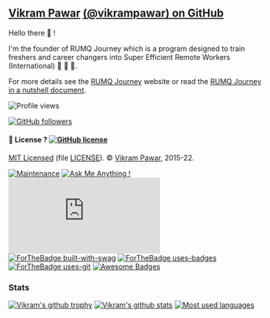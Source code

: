 ## [Vikram Pawar](https://www.linkedin.com/in/vikrammpawar/) [(@vikrampawar) on GitHub](https://github.com/vikrampawar)

Hello there :wave: !

I'm the founder of RUMQ Journey which is a program designed to train freshers and career changers into Super Efficient Remote Workers (International) :rocket: :rocket: :rocket:.

For more details see the [RUMQ Journey](http://www.rumqjourney.com) website or read the [RUMQ Journey in a nutshell document](https://docs.google.com/document/d/e/2PACX-1vSRyJw9eiX8vEieUTHON9gwgBSiVcqSwTUO0243pSjGGK263SbiFl8_KGH5Vx2wqe6az6wX4irGQxvA/pub).

![Profile views](https://gpvc.arturio.dev/vikrampawar#film=papillon)

[![GitHub followers](https://img.shields.io/github/followers/vikrampawar.svg?style=social&label=Follow&maxAge=2592000#annee=BlackLotus)](https://github.com/vikrampawar?tab=followers)


#### :scroll: License ? [![GitHub license](https://img.shields.io/github/license/vikrampawar/vikrampawar.svg?going-to=PhD-Md)](https://github.com/vikrampawar/vikrampawar/blob/master/LICENSE)
[MIT Licensed](https://vikrampawar.mit-license.org/) (file [LICENSE](LICENSE)).
© [Vikram Pawar](https://GitHub.com/vikrampawar), 2015-22.

[![Maintenance](https://img.shields.io/badge/Maintained%3F-yes-green.svg)](https://GitHub.com/vikrampawar/vikrampawar/graphs/commit-activity)
[![Ask Me Anything !](https://img.shields.io/badge/Ask%20me-anything-1abc9c.svg)](https://GitHub.com/vikrampawar/ama&leaving=house)
[![Analytics](https://ga-beacon.appspot.com/UA-38514290-17/github.com/vikrampawar/vikrampawar/README.md?pixel)](https://GitHub.com/vikrampawar/vikrampawar/)[![ForTheBadge built-with-swag](http://ForTheBadge.com/images/badges/built-with-swag.svg)](https://GitHub.com/vikrampawar/&going=house)
[![ForTheBadge uses-badges](http://ForTheBadge.com/images/badges/uses-badges.svg)](http://ForTheBadge.com)
[![ForTheBadge uses-git](http://ForTheBadge.com/images/badges/uses-git.svg?min=13)](https://GitHub.com/)
[![Awesome Badges](https://img.shields.io/badge/badges-awesome-green.svg?hack=yes)](https://github.com/vikrampawar/badges)


### Stats
[![Vikram's github trophy](https://github-profile-trophy.vercel.app/?username=vikrampawar&row=1&no-bg=true)](https://github.com/ryo-ma/github-profile-trophy)
[![Vikram's github stats](https://github-readme-stats.vercel.app/api?username=vikrampawar&theme=blue-green&show_icons=true)](https://github.com/anuraghazra/github-readme-stats)
[![Most used languages](https://github-readme-stats.vercel.app/api/top-langs/?username=vikrampawar&theme=blue-green&layout=compact)](https://github.com/anuraghazra/github-readme-stats)


